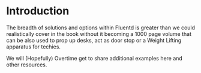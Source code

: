 # Introduction

The breadth of solutions and options within Fluentd is greater than we could realistically cover in the book without it becoming a 1000 page volume that can be also used to prop up desks, act as door stop or a Weight Lifting apparatus for techies.



We will (Hopefully) Overtime get to share additional examples here and other resources.